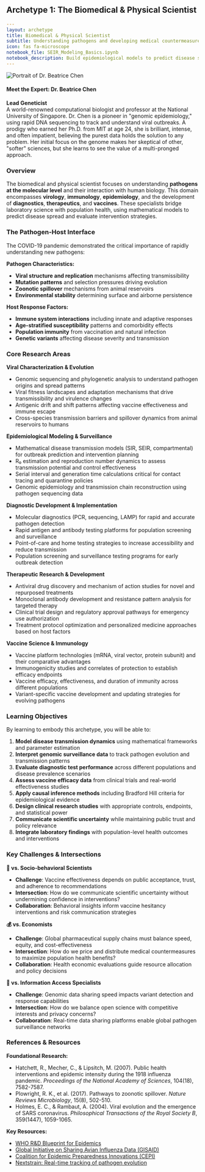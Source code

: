 ## Archetype 1: The Biomedical & Physical Scientist

```yaml
---
layout: archetype
title: Biomedical & Physical Scientist
subtitle: Understanding pathogens and developing medical countermeasures
icon: fas fa-microscope
notebook_file: SEIR_Modeling_Basics.ipynb
notebook_description: Build epidemiological models to predict disease spread. Analyze transmission dynamics, R₀ calculations, and intervention impacts using mathematical modeling.
---
```

<div class="expert-bio-box">
  <img src="../../assets/images/dr-beatrice-chen.png" alt="Portrait of Dr. Beatrice Chen" class="expert-photo">
  <div class="expert-details">
    <h4>Meet the Expert: <strong>Dr. Beatrice Chen</strong></h4>
    <p>
      <strong>Lead Geneticist</strong><br>
      A world-renowned computational biologist and professor at the National University of Singapore. Dr. Chen is a pioneer in "genomic epidemiology," using rapid DNA sequencing to track and understand viral outbreaks. A prodigy who earned her Ph.D. from MIT at age 24, she is brilliant, intense, and often impatient, believing the purest data holds the solution to any problem. Her initial focus on the genome makes her skeptical of other, "softer" sciences, but she learns to see the value of a multi-pronged approach.
    </p>
  </div>
</div>

### Overview

The biomedical and physical scientist focuses on understanding **pathogens at the molecular level** and their interaction with human biology. This domain encompasses **virology**, **immunology**, **epidemiology**, and the development of **diagnostics**, **therapeutics**, and **vaccines**. These specialists bridge laboratory science with population health, using mathematical models to predict disease spread and evaluate intervention strategies.

### The Pathogen-Host Interface

The COVID-19 pandemic demonstrated the critical importance of rapidly understanding new pathogens:

**Pathogen Characteristics:**
- **Viral structure and replication** mechanisms affecting transmissibility
- **Mutation patterns** and selection pressures driving evolution
- **Zoonotic spillover** mechanisms from animal reservoirs
- **Environmental stability** determining surface and airborne persistence

**Host Response Factors:**
- **Immune system interactions** including innate and adaptive responses
- **Age-stratified susceptibility** patterns and comorbidity effects
- **Population immunity** from vaccination and natural infection
- **Genetic variants** affecting disease severity and transmission

### Core Research Areas

**Viral Characterization & Evolution**
  - Genomic sequencing and phylogenetic analysis to understand pathogen origins and spread patterns
  - Viral fitness landscapes and adaptation mechanisms that drive transmissibility and virulence changes
  - Antigenic drift and shift patterns affecting vaccine effectiveness and immune escape
  - Cross-species transmission barriers and spillover dynamics from animal reservoirs to humans

**Epidemiological Modeling & Surveillance**
  - Mathematical disease transmission models (SIR, SEIR, compartmental) for outbreak prediction and intervention planning
  - R₀ estimation and reproduction number dynamics to assess transmission potential and control effectiveness
  - Serial interval and generation time calculations critical for contact tracing and quarantine policies
  - Genomic epidemiology and transmission chain reconstruction using pathogen sequencing data

**Diagnostic Development & Implementation**
  - Molecular diagnostics (PCR, sequencing, LAMP) for rapid and accurate pathogen detection
  - Rapid antigen and antibody testing platforms for population screening and surveillance
  - Point-of-care and home testing strategies to increase accessibility and reduce transmission
  - Population screening and surveillance testing programs for early outbreak detection

**Therapeutic Research & Development**
  - Antiviral drug discovery and mechanism of action studies for novel and repurposed treatments
  - Monoclonal antibody development and resistance pattern analysis for targeted therapy
  - Clinical trial design and regulatory approval pathways for emergency use authorization
  - Treatment protocol optimization and personalized medicine approaches based on host factors

**Vaccine Science & Immunology**
  - Vaccine platform technologies (mRNA, viral vector, protein subunit) and their comparative advantages
  - Immunogenicity studies and correlates of protection to establish efficacy endpoints
  - Vaccine efficacy, effectiveness, and duration of immunity across different populations
  - Variant-specific vaccine development and updating strategies for evolving pathogens

### Learning Objectives

By learning to embody this archetype, you will be able to:

1. **Model disease transmission dynamics** using mathematical frameworks and parameter estimation
2. **Interpret genomic surveillance data** to track pathogen evolution and transmission patterns
3. **Evaluate diagnostic test performance** across different populations and disease prevalence scenarios
4. **Assess vaccine efficacy data** from clinical trials and real-world effectiveness studies
5. **Apply causal inference methods** including Bradford Hill criteria for epidemiological evidence
6. **Design clinical research studies** with appropriate controls, endpoints, and statistical power
7. **Communicate scientific uncertainty** while maintaining public trust and policy relevance
8. **Integrate laboratory findings** with population-level health outcomes and interventions

### Key Challenges & Intersections

**🧠 vs. Socio-behavioral Scientists**
- **Challenge**: Vaccine effectiveness depends on public acceptance, trust, and adherence to recommendations
- **Intersection**: How do we communicate scientific uncertainty without undermining confidence in interventions?
- **Collaboration**: Behavioral insights inform vaccine hesitancy interventions and risk communication strategies

**💰 vs. Economists**
- **Challenge**: Global pharmaceutical supply chains must balance speed, equity, and cost-effectiveness
- **Intersection**: How do we price and distribute medical countermeasures to maximize population health benefits?
- **Collaboration**: Health economic evaluations guide resource allocation and policy decisions

**📱 vs. Information Access Specialists**
- **Challenge**: Genomic data sharing speed impacts variant detection and response capabilities
- **Intersection**: How do we balance open science with competitive interests and privacy concerns?
- **Collaboration**: Real-time data sharing platforms enable global pathogen surveillance networks

### References & Resources

**Foundational Research:**
- Hatchett, R., Mecher, C., & Lipsitch, M. (2007). Public health interventions and epidemic intensity during the 1918 influenza pandemic. *Proceedings of the National Academy of Sciences*, 104(18), 7582-7587.
- Plowright, R. K., et al. (2017). Pathways to zoonotic spillover. *Nature Reviews Microbiology*, 15(8), 502-510.
- Holmes, E. C., & Rambaut, A. (2004). Viral evolution and the emergence of SARS coronavirus. *Philosophical Transactions of the Royal Society B*, 359(1447), 1059-1065.

**Key Resources:**
- [WHO R&D Blueprint for Epidemics](https://www.who.int/teams/blueprint)
- [Global Initiative on Sharing Avian Influenza Data (GISAID)](https://gisaid.org/)
- [Coalition for Epidemic Preparedness Innovations (CEPI)](https://cepi.net/)
- [Nextstrain: Real-time tracking of pathogen evolution](https://nextstrain.org/)
